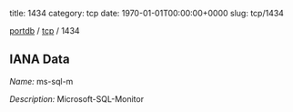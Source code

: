 title: 1434
category: tcp
date: 1970-01-01T00:00:00+0000
slug: tcp/1434

[portdb](/) / [tcp](/category/tcp.html) / 1434


## IANA Data

_Name:_ ms-sql-m

_Description:_ Microsoft-SQL-Monitor

